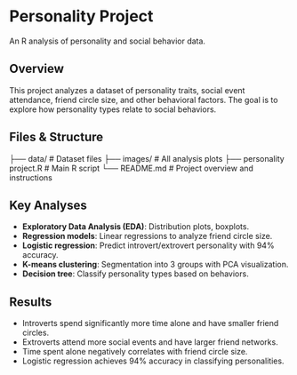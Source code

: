 # Personality Project

An R analysis of personality and social behavior data.

## Overview

This project analyzes a dataset of personality traits, social event attendance, friend circle size, and other behavioral factors. The goal is to explore how personality types relate to social behaviors.

## Files & Structure

├── data/ # Dataset files
├── images/ # All analysis plots
├── personality project.R # Main R script
└── README.md # Project overview and instructions
## Key Analyses

- **Exploratory Data Analysis (EDA)**: Distribution plots, boxplots.
- **Regression models**: Linear regressions to analyze friend circle size.
- **Logistic regression**: Predict introvert/extrovert personality with 94% accuracy.
- **K-means clustering**: Segmentation into 3 groups with PCA visualization.
- **Decision tree**: Classify personality types based on behaviors.

## Results

- Introverts spend significantly more time alone and have smaller friend circles.
- Extroverts attend more social events and have larger friend networks.
- Time spent alone negatively correlates with friend circle size.
- Logistic regression achieves 94% accuracy in classifying personalities.
